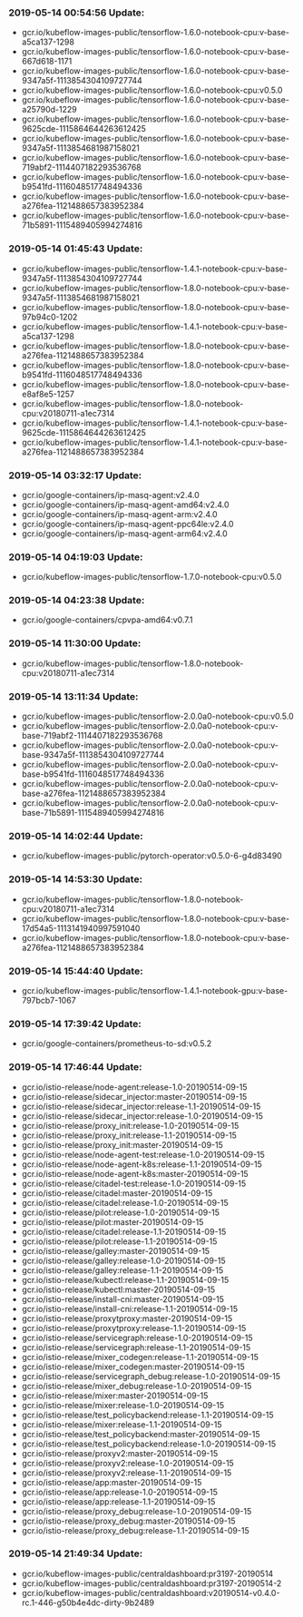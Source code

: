 ### 2019-05-14 00:54:56 Update:

- gcr.io/kubeflow-images-public/tensorflow-1.6.0-notebook-cpu:v-base-a5ca137-1298
- gcr.io/kubeflow-images-public/tensorflow-1.6.0-notebook-cpu:v-base-667d618-1171
- gcr.io/kubeflow-images-public/tensorflow-1.6.0-notebook-cpu:v-base-9347a5f-1113854304109727744
- gcr.io/kubeflow-images-public/tensorflow-1.6.0-notebook-cpu:v0.5.0
- gcr.io/kubeflow-images-public/tensorflow-1.6.0-notebook-cpu:v-base-a25790d-1229
- gcr.io/kubeflow-images-public/tensorflow-1.6.0-notebook-cpu:v-base-9625cde-1115864644263612425
- gcr.io/kubeflow-images-public/tensorflow-1.6.0-notebook-cpu:v-base-9347a5f-1113854681987158021
- gcr.io/kubeflow-images-public/tensorflow-1.6.0-notebook-cpu:v-base-719abf2-1114407182293536768
- gcr.io/kubeflow-images-public/tensorflow-1.6.0-notebook-cpu:v-base-b9541fd-1116048517748494336
- gcr.io/kubeflow-images-public/tensorflow-1.6.0-notebook-cpu:v-base-a276fea-1121488657383952384
- gcr.io/kubeflow-images-public/tensorflow-1.6.0-notebook-cpu:v-base-71b5891-1115489405994274816
### 2019-05-14 01:45:43 Update:

- gcr.io/kubeflow-images-public/tensorflow-1.4.1-notebook-cpu:v-base-9347a5f-1113854304109727744
- gcr.io/kubeflow-images-public/tensorflow-1.8.0-notebook-cpu:v-base-9347a5f-1113854681987158021
- gcr.io/kubeflow-images-public/tensorflow-1.8.0-notebook-cpu:v-base-97b94c0-1202
- gcr.io/kubeflow-images-public/tensorflow-1.4.1-notebook-cpu:v-base-a5ca137-1298
- gcr.io/kubeflow-images-public/tensorflow-1.8.0-notebook-cpu:v-base-a276fea-1121488657383952384
- gcr.io/kubeflow-images-public/tensorflow-1.8.0-notebook-cpu:v-base-b9541fd-1116048517748494336
- gcr.io/kubeflow-images-public/tensorflow-1.8.0-notebook-cpu:v-base-e8af8e5-1257
- gcr.io/kubeflow-images-public/tensorflow-1.8.0-notebook-cpu:v20180711-a1ec7314
- gcr.io/kubeflow-images-public/tensorflow-1.4.1-notebook-cpu:v-base-9625cde-1115864644263612425
- gcr.io/kubeflow-images-public/tensorflow-1.4.1-notebook-cpu:v-base-a276fea-1121488657383952384
### 2019-05-14 03:32:17 Update:

- gcr.io/google-containers/ip-masq-agent:v2.4.0
- gcr.io/google-containers/ip-masq-agent-amd64:v2.4.0
- gcr.io/google-containers/ip-masq-agent-arm:v2.4.0
- gcr.io/google-containers/ip-masq-agent-ppc64le:v2.4.0
- gcr.io/google-containers/ip-masq-agent-arm64:v2.4.0
### 2019-05-14 04:19:03 Update:

- gcr.io/kubeflow-images-public/tensorflow-1.7.0-notebook-cpu:v0.5.0
### 2019-05-14 04:23:38 Update:

- gcr.io/google-containers/cpvpa-amd64:v0.7.1
### 2019-05-14 11:30:00 Update:

- gcr.io/kubeflow-images-public/tensorflow-1.8.0-notebook-cpu:v20180711-a1ec7314
### 2019-05-14 13:11:34 Update:

- gcr.io/kubeflow-images-public/tensorflow-2.0.0a0-notebook-cpu:v0.5.0
- gcr.io/kubeflow-images-public/tensorflow-2.0.0a0-notebook-cpu:v-base-719abf2-1114407182293536768
- gcr.io/kubeflow-images-public/tensorflow-2.0.0a0-notebook-cpu:v-base-9347a5f-1113854304109727744
- gcr.io/kubeflow-images-public/tensorflow-2.0.0a0-notebook-cpu:v-base-b9541fd-1116048517748494336
- gcr.io/kubeflow-images-public/tensorflow-2.0.0a0-notebook-cpu:v-base-a276fea-1121488657383952384
- gcr.io/kubeflow-images-public/tensorflow-2.0.0a0-notebook-cpu:v-base-71b5891-1115489405994274816
### 2019-05-14 14:02:44 Update:

- gcr.io/kubeflow-images-public/pytorch-operator:v0.5.0-6-g4d83490
### 2019-05-14 14:53:30 Update:

- gcr.io/kubeflow-images-public/tensorflow-1.8.0-notebook-cpu:v20180711-a1ec7314
- gcr.io/kubeflow-images-public/tensorflow-1.8.0-notebook-cpu:v-base-17d54a5-1113141940997591040
- gcr.io/kubeflow-images-public/tensorflow-1.8.0-notebook-cpu:v-base-a276fea-1121488657383952384
### 2019-05-14 15:44:40 Update:

- gcr.io/kubeflow-images-public/tensorflow-1.4.1-notebook-gpu:v-base-797bcb7-1067
### 2019-05-14 17:39:42 Update:

- gcr.io/google-containers/prometheus-to-sd:v0.5.2
### 2019-05-14 17:46:44 Update:

- gcr.io/istio-release/node-agent:release-1.0-20190514-09-15
- gcr.io/istio-release/sidecar_injector:master-20190514-09-15
- gcr.io/istio-release/sidecar_injector:release-1.1-20190514-09-15
- gcr.io/istio-release/sidecar_injector:release-1.0-20190514-09-15
- gcr.io/istio-release/proxy_init:release-1.0-20190514-09-15
- gcr.io/istio-release/proxy_init:release-1.1-20190514-09-15
- gcr.io/istio-release/proxy_init:master-20190514-09-15
- gcr.io/istio-release/node-agent-test:release-1.0-20190514-09-15
- gcr.io/istio-release/node-agent-k8s:release-1.1-20190514-09-15
- gcr.io/istio-release/node-agent-k8s:master-20190514-09-15
- gcr.io/istio-release/citadel-test:release-1.0-20190514-09-15
- gcr.io/istio-release/citadel:master-20190514-09-15
- gcr.io/istio-release/citadel:release-1.0-20190514-09-15
- gcr.io/istio-release/pilot:release-1.0-20190514-09-15
- gcr.io/istio-release/pilot:master-20190514-09-15
- gcr.io/istio-release/citadel:release-1.1-20190514-09-15
- gcr.io/istio-release/pilot:release-1.1-20190514-09-15
- gcr.io/istio-release/galley:master-20190514-09-15
- gcr.io/istio-release/galley:release-1.0-20190514-09-15
- gcr.io/istio-release/galley:release-1.1-20190514-09-15
- gcr.io/istio-release/kubectl:release-1.1-20190514-09-15
- gcr.io/istio-release/kubectl:master-20190514-09-15
- gcr.io/istio-release/install-cni:master-20190514-09-15
- gcr.io/istio-release/install-cni:release-1.1-20190514-09-15
- gcr.io/istio-release/proxytproxy:master-20190514-09-15
- gcr.io/istio-release/proxytproxy:release-1.1-20190514-09-15
- gcr.io/istio-release/servicegraph:release-1.0-20190514-09-15
- gcr.io/istio-release/servicegraph:release-1.1-20190514-09-15
- gcr.io/istio-release/mixer_codegen:release-1.1-20190514-09-15
- gcr.io/istio-release/mixer_codegen:master-20190514-09-15
- gcr.io/istio-release/servicegraph_debug:release-1.0-20190514-09-15
- gcr.io/istio-release/mixer_debug:release-1.0-20190514-09-15
- gcr.io/istio-release/mixer:master-20190514-09-15
- gcr.io/istio-release/mixer:release-1.0-20190514-09-15
- gcr.io/istio-release/test_policybackend:release-1.1-20190514-09-15
- gcr.io/istio-release/mixer:release-1.1-20190514-09-15
- gcr.io/istio-release/test_policybackend:master-20190514-09-15
- gcr.io/istio-release/test_policybackend:release-1.0-20190514-09-15
- gcr.io/istio-release/proxyv2:master-20190514-09-15
- gcr.io/istio-release/proxyv2:release-1.0-20190514-09-15
- gcr.io/istio-release/proxyv2:release-1.1-20190514-09-15
- gcr.io/istio-release/app:master-20190514-09-15
- gcr.io/istio-release/app:release-1.0-20190514-09-15
- gcr.io/istio-release/app:release-1.1-20190514-09-15
- gcr.io/istio-release/proxy_debug:release-1.0-20190514-09-15
- gcr.io/istio-release/proxy_debug:master-20190514-09-15
- gcr.io/istio-release/proxy_debug:release-1.1-20190514-09-15
### 2019-05-14 21:49:34 Update:

- gcr.io/kubeflow-images-public/centraldashboard:pr3197-20190514
- gcr.io/kubeflow-images-public/centraldashboard:pr3197-20190514-2
- gcr.io/kubeflow-images-public/centraldashboard:v20190514-v0.4.0-rc.1-446-g50b4e4dc-dirty-9b2489
